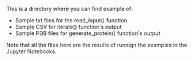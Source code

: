 This is a directory where you can find example of:
* Sample txt files for the read_input() function
* Sample CSV for iterate() function's output
* Sample PDB files for generate_protein() function's output

Note that all the files here are the results of runnign the examples in the Jupyter Notebooks.
